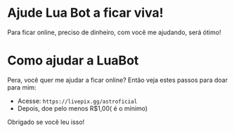 # Ajude Lua Bot a ficar viva!
Para ficar online, preciso de dinheiro, com você me ajudando, será ótimo! 

# Como ajudar a LuaBot
Pera, você quer me ajudar a ficar online? Então veja estes passos para doar para mim:

- Acesse: `https://livepix.gg/astroficial`
- Depois, doe pelo menos R$1,00( é o mínimo)

Obrigado se você leu isso!